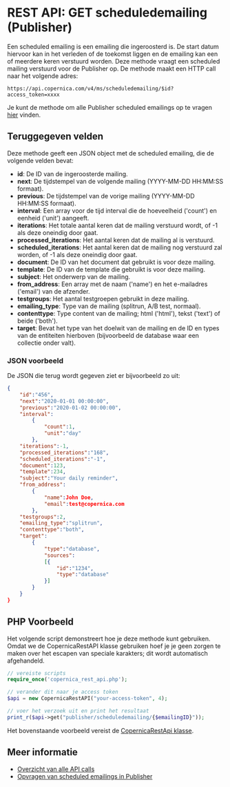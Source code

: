 # REST API: GET scheduledemailing (Publisher)

Een scheduled emailing is een emailing die ingeroosterd is. De start datum 
hiervoor kan in het verleden of de toekomst liggen en de emailing kan 
een of meerdere keren verstuurd worden. Deze methode vraagt een scheduled 
mailing verstuurd voor de Publisher op. De methode maakt een HTTP call 
naar het volgende adres:

`https://api.copernica.com/v4/ms/scheduledemailing/$id?access_token=xxxx`

Je kunt de methode om alle Publisher scheduled emailings op te vragen 
[hier](./rest-get-publisher-scheduledemailings) vinden.

## Teruggegeven velden

Deze methode geeft een JSON object met de scheduled emailing, die de 
volgende velden bevat:

* **id**:                   De ID van de ingeroosterde mailing.
* **next**:                 De tijdstempel van de volgende mailing (YYYY-MM-DD HH:MM:SS formaat).
* **previous**:             De tijdstempel van de vorige mailing (YYYY-MM-DD HH:MM:SS formaat).
* **interval**:             Een array voor de tijd interval die de hoeveelheid ('count') en eenheid ('unit') aangeeft.
* **iterations**:           Het totale aantal keren dat de mailing verstuurd wordt, of -1 als deze oneindig door gaat.
* **processed_iterations**: Het aantal keren dat de mailing al is verstuurd.
* **scheduled_iterations**: Het aantal keren dat de mailing nog verstuurd zal worden, of -1 als deze oneindig door gaat.
* **document**:             De ID van het document dat gebruikt is voor deze mailing.
* **template**:             De ID van de template die gebruikt is voor deze mailing.
* **subject**:              Het onderwerp van de mailing.
* **from_address**:         Een array met de naam ('name') en het e-mailadres ('email') 
                            van de afzender.
* **testgroups**:           Het aantal testgroepen gebruikt in deze mailing.
* **emailing_type**:        Type van de mailing (splitrun, A/B test, normaal).
* **contenttype**:          Type content van de mailing; html ('html'), tekst ('text') of beide ('both').
* **target**:               Bevat het type van het doelwit van de mailing en de ID 
                            en types van de entiteiten hierboven (bijvoorbeeld de database waar een 
                            collectie onder valt).

### JSON voorbeeld

De JSON die terug wordt gegeven ziet er bijvoorbeeld zo uit:

```json
{
    "id":"456",
    "next":"2020-01-01 00:00:00",
    "previous":"2020-01-02 00:00:00",
    "interval":
        {
            "count":1,
            "unit":"day"
        },
    "iterations":-1,
    "processed_iterations":"168",
    "scheduled_iterations":"-1",
    "document":123,
    "template":234,
    "subject":"Your daily reminder",
    "from_address":
        {
            "name":John Doe,
            "email":test@copernica.com
        },
    "testgroups":2,
    "emailing_type":"splitrun",
    "contenttype":"both",
    "target":
        {
            "type":"database",
            "sources":
            [{
                "id":"1234",
                "type":"database"
            }]
        }
    }
}

```

## PHP Voorbeeld

Het volgende script demonstreert hoe je deze methode kunt gebruiken. Omdat we de 
CopernicaRestAPI klasse gebruiken hoef je je geen zorgen te maken over het escapen 
van speciale karakters; dit wordt automatisch afgehandeld.

```php
// vereiste scripts
require_once('copernica_rest_api.php');

// verander dit naar je access token
$api = new CopernicaRestAPI("your-access-token", 4);

// voer het verzoek uit en print het resultaat
print_r($api->get("publisher/scheduledemailing/{$emailingID}"));
```

Het bovenstaande voorbeeld vereist de [CopernicaRestApi klasse](./rest-php).

## Meer informatie

* [Overzicht van alle API calls](./rest-api)
* [Opvragen van scheduled emailings in Publisher ](./rest-get-publisher-scheduledemailings)
